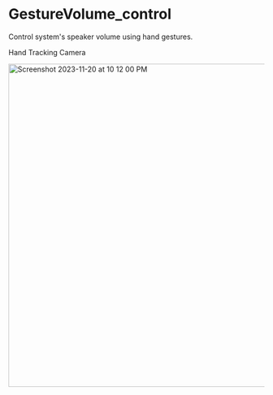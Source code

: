 # GestureVolume_control
Control system's speaker volume using hand gestures.

Hand Tracking Camera

<img width="636" alt="Screenshot 2023-11-20 at 10 12 00 PM" src="https://github.com/brahmika/GestureVolume_control/assets/59389153/b4e49c2e-a0be-4c60-8939-fc275e78ea23">
